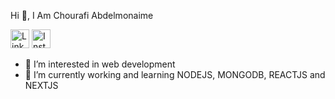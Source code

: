 Hi 👋, I Am Chourafi Abdelmonaime


<a href="https://www.linkedin.com/in/abdelmonaime-chourafi-1913961b2/" rel="nofollow"><img src="https://camo.githubusercontent.com/82ab6b41b25758ca65942c3c2adb86622cf01a43a8011005c29cbd69089854a6/68747470733a2f2f63646e2e776f726c64766563746f726c6f676f2e636f6d2f6c6f676f732f6c696e6b6564696e2d69636f6e2d322e737667" title="Linkedin" alt="Linkedin Account" width="30" data-canonical-src="https://cdn.worldvectorlogo.com/logos/linkedin-icon-2.svg" style="max-width: 100%;"></a>
<a href="https://www.instagram.com/chourafi_abdelmonaime" rel="nofollow"><img src="https://camo.githubusercontent.com/f5a70a92b0ad86fc3ddecc6d2f46384d29999d583836403e6f7fb2d78ffe423b/68747470733a2f2f63646e2e776f726c64766563746f726c6f676f2e636f6d2f6c6f676f732f696e7374616772616d2d352e737667" title="Instagram" alt="Instagram Account" width="30" data-canonical-src="https://cdn.worldvectorlogo.com/logos/instagram-5.svg" style="max-width: 100%;"></a>

- 👀 I’m interested in web development
- 🌱 I’m currently working and learning NODEJS, MONGODB, REACTJS and NEXTJS


